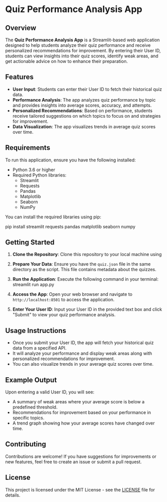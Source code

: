 # Quiz Performance Analysis App

## Overview

The **Quiz Performance Analysis App** is a Streamlit-based web application designed to help students analyze their quiz performance and receive personalized recommendations for improvement. By entering their User ID, students can view insights into their quiz scores, identify weak areas, and get actionable advice on how to enhance their preparation.

## Features

- **User Input**: Students can enter their User ID to fetch their historical quiz data.
- **Performance Analysis**: The app analyzes quiz performance by topic and provides insights into average scores, accuracy, and attempts.
- **Personalized Recommendations**: Based on performance, students receive tailored suggestions on which topics to focus on and strategies for improvement.
- **Data Visualization**: The app visualizes trends in average quiz scores over time.

## Requirements

To run this application, ensure you have the following installed:

- Python 3.6 or higher
- Required Python libraries:
  - Streamlit
  - Requests
  - Pandas
  - Matplotlib
  - Seaborn
  - NumPy

You can install the required libraries using pip:

pip install streamlit requests pandas matplotlib seaborn numpy


## Getting Started

1. **Clone the Repository**:
   Clone this repository to your local machine using


2. **Prepare Your Data**:
Ensure you have the `quiz.json` file in the same directory as the script. This file contains metadata about the quizzes.

3. **Run the Application**:
Execute the following command in your terminal:
streamlit run app.py


4. **Access the App**:
Open your web browser and navigate to `http://localhost:8501` to access the application.

5. **Enter Your User ID**:
Input your User ID in the provided text box and click "Submit" to view your quiz performance analysis.

## Usage Instructions

- Once you submit your User ID, the app will fetch your historical quiz data from a specified API.
- It will analyze your performance and display weak areas along with personalized recommendations for improvement.
- You can also visualize trends in your average quiz scores over time.

## Example Output

Upon entering a valid User ID, you will see:

- A summary of weak areas where your average score is below a predefined threshold.
- Recommendations for improvement based on your performance in specific topics.
- A trend graph showing how your average scores have changed over time.

## Contributing

Contributions are welcome! If you have suggestions for improvements or new features, feel free to create an issue or submit a pull request.

## License

This project is licensed under the MIT License - see the [LICENSE](LICENSE) file for details.




